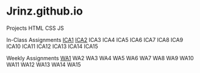# Jrinz.github.io


Projects
    HTML
    CSS
    JS

In-Class Assignments
    [ICA1](ica/PDF/ICA1.pdf)
    [ICA2](ica/PDF/ICA2.pdf)
    ICA3
    ICA4
    ICA5
    ICA6
    ICA7
    ICA8
    ICA9
    ICA10
    ICA11
    ICA12
    ICA13
    ICA14
    ICA15

Weekly Assignments
    [WA1](https://jrinz.github.io/wa/wa1.html)
    WA2
    WA3
    WA4
    WA5
    WA6
    WA7
    WA8
    WA9
    WA10
    WA11
    WA12
    WA13
    WA14
    WA15
